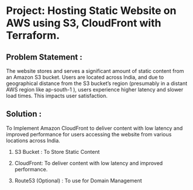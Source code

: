 # Project: Hosting Static Website on AWS using S3, CloudFront with Terraform.

## Problem Statement :

The website stores and serves a significant amount of static content from an Amazon S3 bucket. Users are located across India, 
and due to geographical distance from the S3 bucket’s region (presumably in a distant AWS region like ap-south-1 ), 
users experience higher latency and slower load times. This impacts user satisfaction.


## Solution :

To Implement Amazon CloudFront to deliver content with low latency and improved performance for users accessing the website from various locations across India.

1) S3 Bucket : To Store Static Content

2) CloudFront: To deliver content with low latency and improved performance.

3) Route53 (Optional) : To use for Domain Management 
